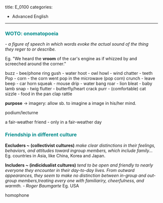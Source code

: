 title: E_0100
categories:
  - Advanced English
---
### <font color="#008B8B">**WOTO: onomatopoeia**</font>

*- a figure of speech in which words evoke the actual sound of the thing they reger to or describe.*

Eg.
"We heard the **vroom** of the car's engine as if whizzed by and screeched around the corner."

buzz - bee/phone ring
gush - water
hoot - owl
howl - wind
chatter - teeth
Pop - corn - the corn went pop in the microwave (pop corn)
crunch - leave
beep - car horn
squeak - mouse
drip - water
bang
roar - lion
bleat - baby lamb
snap - twig
flutter - butterfly/heart
crack
purr - (comfortable) cat
sizzle - food in the pan
clap
rattle

**purpose** → imagery: allow sb. to imagine a image in his/her mind.

podium/lecturne

a fair-weather friend - only in a fair-weather day

### <font color="#008B8B">**Friendship in different culture**</font>

**Excluders ~ (collectivist cultures)**
*make clear distinctions in their feelings, behaviors, and attitudes toward ingroup members, which include family...*
Eg. countries in Asia, like China, Korea and Japan.

**Includers ~ (indicidualist cultures)**
*tend to be open and friendly to nearly everyone they encounter in their day-to-day lives. From outward appearances, they seem to make no distinction between in-group and out-group members,treating every one with familiariry, cheerfulness, and warmth. - Roger Baumgarte*
Eg. USA

homophone